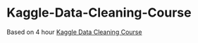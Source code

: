 # Kaggle-Data-Cleaning-Course

Based on 4 hour [Kaggle Data Cleaning Course](https://www.kaggle.com/learn/data-cleaning/)
